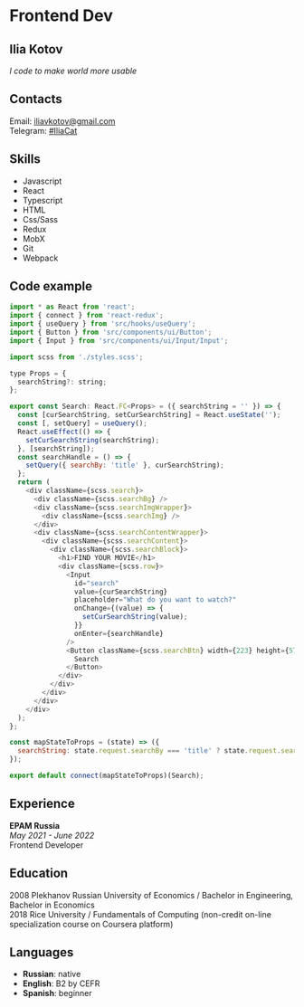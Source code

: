 # Frontend Dev
## Ilia Kotov
*I code to make world more usable*  
## Contacts
Email: [iliavkotov@gmail.com](mailto:iliavkotov@gmail.com)\
Telegram: [#IliaCat](https://t.me/IliaCat)
## Skills
* Javascript
* React
* Typescript
* HTML
* Css/Sass
* Redux
* MobX
* Git
* Webpack

## Code example
```javascript
import * as React from 'react';
import { connect } from 'react-redux';
import { useQuery } from 'src/hooks/useQuery';
import { Button } from 'src/components/ui/Button';
import { Input } from 'src/components/ui/Input/Input';

import scss from './styles.scss';

type Props = {
  searchString?: string;
};

export const Search: React.FC<Props> = ({ searchString = '' }) => {
  const [curSearchString, setCurSearchString] = React.useState('');
  const [, setQuery] = useQuery();
  React.useEffect(() => {
    setCurSearchString(searchString);
  }, [searchString]);
  const searchHandle = () => {
    setQuery({ searchBy: 'title' }, curSearchString);
  };
  return (
    <div className={scss.search}>
      <div className={scss.searchBg} />
      <div className={scss.searchImgWrapper}>
        <div className={scss.searchImg} />
      </div>
      <div className={scss.searchContentWrapper}>
        <div className={scss.searchContent}>
          <div className={scss.searchBlock}>
            <h1>FIND YOUR MOVIE</h1>
            <div className={scss.row}>
              <Input
                id="search"
                value={curSearchString}
                placeholder="What do you want to watch?"
                onChange={(value) => {
                  setCurSearchString(value);
                }}
                onEnter={searchHandle}
              />
              <Button className={scss.searchBtn} width={223} height={57} type="filled" onClick={searchHandle}>
                Search
              </Button>
            </div>
          </div>
        </div>
      </div>
    </div>
  );
};

const mapStateToProps = (state) => ({
  searchString: state.request.searchBy === 'title' ? state.request.search : '',
});

export default connect(mapStateToProps)(Search);
```
## Experience
**EPAM Russia**\
*May 2021 - June 2022*\
Frontend Developer
## Education
2008 Plekhanov Russian University of Economics /  Bachelor in Engineering, Bachelor in Economics\
2018 Rice University / Fundamentals of Computing (non-credit on-line specialization course on Coursera platform)
## Languages
* **Russian**: native
* **English**: B2 by CEFR
* **Spanish**: beginner